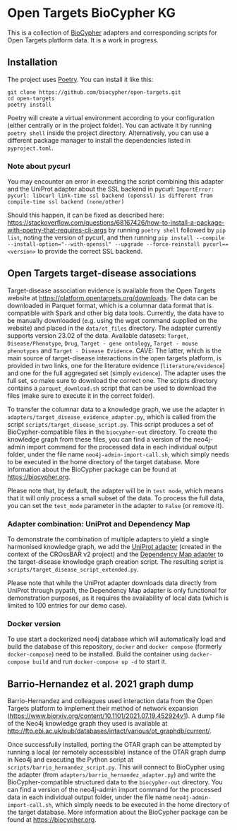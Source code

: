 # Open Targets BioCypher KG

This is a collection of [BioCypher](https://biocypher.org) adapters and
corresponding scripts for Open Targets platform data. It is a work in progress.

## Installation

The project uses [Poetry](https://python-poetry.org). You can install it like
this:

```
git clone https://github.com/biocypher/open-targets.git
cd open-targets
poetry install
```

Poetry will create a virtual environment according to your configuration (either
centrally or in the project folder). You can activate it by running `poetry
shell` inside the project directory. Alternatively, you can use a different
package manager to install the dependencies listed in `pyproject.toml`.

### Note about pycurl

You may encounter an error in executing the script combining this adapter and
the UniProt adapter about the SSL backend in pycurl: `ImportError: pycurl:
libcurl link-time ssl backend (openssl) is different from compile-time ssl
backend (none/other)`

Should this happen, it can be fixed as described here:
https://stackoverflow.com/questions/68167426/how-to-install-a-package-with-poetry-that-requires-cli-args
by running `poetry shell` followed by `pip list`, noting the version of pycurl,
and then running `pip install --compile --install-option="--with-openssl"
--upgrade --force-reinstall pycurl==<version>` to provide the correct SSL
backend.

## Open Targets target-disease associations

Target-disease association evidence is available from the Open Targets website
at https://platform.opentargets.org/downloads. The data can be downloaded in
Parquet format, which is a columnar data format that is compatible with Spark
and other big data tools. Currently, the data have to be manually downloaded
(e.g. using the wget command supplied on the website) and placed in the
`data/ot_files` directory. The adapter currently supports version 23.02 of the
data. Available datasets: `Target`, `Disease/Phenotype`, `Drug`, `Target - gene
ontology`, `Target - mouse phenotypes` and `Target - Disease Evidence`. CAVE:
The latter, which is the main source of target-disease interactions in the open
targets platform, is provided in two links, one for the literature evidence
(`literature/evidence`) and one for the full aggregated set (simply `evidence`).
The adapter uses the full set, so make sure to download the correct one. The
scripts directory contains a `parquet_download.sh` script that can be used to
download the files (make sure to execute it in the correct folder).

To transfer the columnar data to a knowledge graph, we use the adapter in
`adapters/target_disease_evidence_adapter.py`, which is called from the script
`scripts/target_disease_script.py`. This script produces a set of
BioCypher-compatible files in the `biocypher-out` directory. To create the
knowledge graph from these files, you can find a version of the neo4j-admin
import command for the processed data in each individual output folder, under
the file name `neo4j-admin-import-call.sh`, which simply needs to be executed in
the home directory of the target database. More information about the BioCypher
package can be found at https://biocypher.org.

Please note that, by default, the adapter will be in `test mode`, which means
that it will only process a small subset of the data. To process the full data,
you can set the `test_mode` parameter in the adapter to `False` (or remove it).

### Adapter combination: UniProt and Dependency Map

To demonstrate the combination of multiple adapters to yield a single harmonised
knowledge graph, we add the [UniProt
adapter](https://github.com/HUBioDataLab/CROssBAR-BioCypher-Migration) (created
in the context of the CROssBAR v2 project) and the [Dependency Map
adapter](https://github.com/saezlab/DepMap-BioCypher) to the target-disease
knowledge graph creation script. The resulting script is
`scripts/target_disease_script_extended.py`.

Please note that while the UniProt adapter downloads data directly from UniProt
through pypath, the Dependency Map adapter is only functional for demonstration
purposes, as it requires the availability of local data (which is limited to
100 entries for our demo case).

### Docker version
To use start a dockerized neo4j database which will automatically load and build 
the database of this repository, `docker` and `docker compose` (formerly 
`docker-compose`) need to be installed. Build the container using `docker-compose
build` and run `docker-compose up -d` to start it.

## Barrio-Hernandez et al. 2021 graph dump

Barrio-Hernandez and colleagues used interaction data from the Open Targets
platform to implement their method of network expansion
(https://www.biorxiv.org/content/10.1101/2021.07.19.452924v1). A dump file of
the Neo4j knowledge graph they used is available at
http://ftp.ebi.ac.uk/pub/databases/intact/various/ot_graphdb/current/.

Once successfully installed, porting the OTAR graph can be attempted by running
a local (or remotely accesssible) instance of the OTAR graph dump in Neo4j and
executing the Python script at `scripts/barrio_hernandez_script.py`. This will
connect to BioCypher using the adapter (from
`adapters/barrio_hernandez_adapter.py`) and write the BioCypher-compatible
structured data to the `biocypher-out` directory. You can find a version of the
neo4j-admin import command for the processed data in each individual output
folder, under the file name `neo4j-admin-import-call.sh`, which simply needs to
be executed in the home directory of the target database. More information about
the BioCypher package can be found at https://biocypher.org.